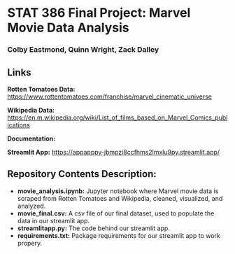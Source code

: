 # **STAT 386 Final Project: Marvel Movie Data Analysis**
### **Colby Eastmond, Quinn Wright, Zack Dalley**

## Links

**Rotten Tomatoes Data:** https://www.rottentomatoes.com/franchise/marvel_cinematic_universe

**Wikipedia Data:** https://en.m.wikipedia.org/wiki/List_of_films_based_on_Marvel_Comics_publications

**Documentation:**

**Streamlit App:** https://appapppy-jbmpzi8ccfhms2lmxlu9py.streamlit.app/

## **Repository Contents Description:**
- **movie_analysis.ipynb:** Jupyter notebook where Marvel movie data is scraped from Rotten Tomatoes and Wikipedia, cleaned, visualized, and analyzed.
- **movie_final.csv:** A csv file of our final dataset, used to populate the data in our streamlit app.
- **streamlitapp.py:** The code behind our streamlit app.
- **requirements.txt:** Package requirements for our streamlit app to work propery.
